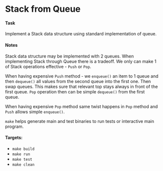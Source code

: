# Stack from Queue

#### Task
Implement a Stack data structure using standard implementation of queue.

#### Notes
Stack data structure may be implemented with 2 queues. When implementing Stack through Queue there is a tradeoff. We only can make 1 of Stack operations effective - ```Push``` or ```Pop```.

When having expensive ```Push``` method - we ```enqueue()``` an item to 1 queue and then ```dequeue()``` all values from the second queue into the first one. Then swap queues. This makes sure that relevant top stays always in front of the first queue. ```Pop``` operation then can be simple ```dequeue()``` from the first queue.

When having expensive ```Pop``` method same twist happens in ```Pop``` method and ```Push``` allows simple ```enqueue()```.

```make``` helps generate main and test binaries to run tests or interactive main program.

#### Targets:
  * ```make build```
  * ```make run```
  * ```make test```
  * ```make clean```
